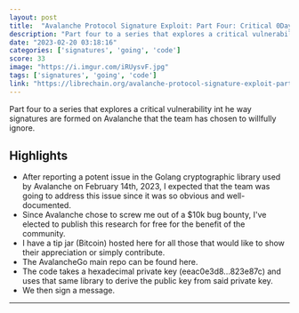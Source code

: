```yaml
---
layout: post
title:  "Avalanche Protocol Signature Exploit: Part Four: Critical 0Day Ignored by Team Allows for Trivial Recovery of Validator Private Keys. Entire Project Should be Considered Compromised"
description: "Part four to a series that explores a critical vulnerability int he way signatures are formed on Avalanche that the team has chosen to willfully ignore."
date: "2023-02-20 03:18:16"
categories: ['signatures', 'going', 'code']
score: 33
image: "https://i.imgur.com/iRUysvF.jpg"
tags: ['signatures', 'going', 'code']
link: "https://librechain.org/avalanche-protocol-signature-exploit-part-four"
---
```


Part four to a series that explores a critical vulnerability int he way signatures are formed on Avalanche that the team has chosen to willfully ignore.

## Highlights

- After reporting a potent issue in the Golang cryptographic library used by Avalanche on February 14th, 2023, I expected that the team was going to address this issue since it was so obvious and well-documented.
- Since Avalanche chose to screw me out of a $10k bug bounty, I've elected to publish this research for free for the benefit of the community.
- I have a tip jar (Bitcoin) hosted here for all those that would like to show their appreciation or simply contribute.
- The AvalancheGo main repo can be found here.
- The code takes a hexadecimal private key (eeac0e3d8...823e87c) and uses that same library to derive the public key from said private key.
- We then sign a message.

---
